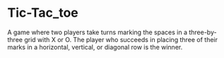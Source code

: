 # Tic-Tac_toe
A game where two players take turns marking the spaces in a three-by-three grid with X or O. The player who succeeds in placing three of their marks in a horizontal, vertical, or diagonal row is the winner.

